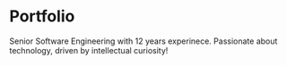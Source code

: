 # Portfolio
Senior Software Engineering with 12 years experinece. Passionate about technology, driven by intellectual curiosity!
